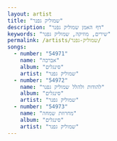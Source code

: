 ```yaml
---
layout: artist
title: "שמוליק גפנר"
description: "דף האמן שמוליק גפנר"
keywords: "שירים, מוזיקה, שמוליק גפנר"
permalink: /artists/שמוליק-גפנר/
songs:
  - number: "54971"
    name: "אברכה"
    album: "סינגלים"
    artist: "שמוליק גפנר"
  - number: "54972"
    name: "להודות ולהלל שמוליק גפנר"
    album: "סינגלים"
    artist: "שמוליק גפנר"
  - number: "54973"
    name: "מחרוזת שמחה"
    album: "סינגלים"
    artist: "שמוליק גפנר"
---
```

